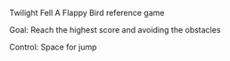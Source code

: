 Twilight Fell
A Flappy Bird reference game

Goal: Reach the highest score and avoiding the obstacles

Control: Space for jump


